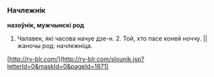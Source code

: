 ### Начлежнік
**назоўнік, мужчынскі род**

1. Чалавек, які часова начуе дзе-н. 2. Той, хто пасе коней ноччу. || жаночы род: начлежніца.

<a rel="author">[http://rv-blr.com/](http://rv-blr.com/slounik.jsp?letterId=0&maskId=0&pageId=1871)</a>
